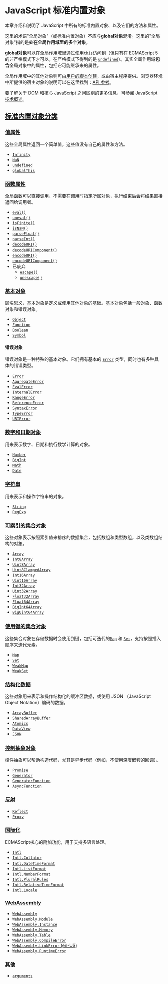 # JavaScript 标准内置对象

本章介绍和说明了 JavaScript 中所有的标准内置对象、以及它们的方法和属性。

这里的术语"全局对象"（或标准内置对象）不应与**global对象**混淆。这里的"全局对象"指的是**处在全局作用域里的多个对象**。

**global对象**可以在全局作用域里通过使用[`this`](https://developer.mozilla.org/zh-CN/docs/Web/JavaScript/Reference/Operators/this)访问到（但只有在 ECMAScript 5 的非严格模式下才可以，在严格模式下得到的是 [`undefined`](https://developer.mozilla.org/zh-CN/docs/Web/JavaScript/Reference/Global_Objects/undefined)）。其实全局作用域**包含**全局对象中的属性，包括它可能继承来的属性。

全局作用域中的其他对象则可[由用户的脚本创建](https://developer.mozilla.org/zh-CN/docs/Web/JavaScript/Guide/Working_with_Objects#creating_new_objects)，或由宿主程序提供。浏览器环境中所提供的宿主对象的说明可以在这里找到：[API 参考](https://developer.mozilla.org/zh-CN/docs/Web/API)。

要了解关于 [DOM](https://developer.mozilla.org/zh-CN/docs/Web/API/Document_Object_Model) 和核心 [JavaScript](https://developer.mozilla.org/zh-CN/docs/Web/JavaScript) 之间区别的更多信息，可参阅 [JavaScript 技术概述](https://developer.mozilla.org/zh-CN/docs/Web/JavaScript/JavaScript_technologies_overview)。

## [标准内置对象分类](https://developer.mozilla.org/zh-CN/docs/Web/JavaScript/Reference/Global_Objects#标准内置对象分类)

### [值属性](https://developer.mozilla.org/zh-CN/docs/Web/JavaScript/Reference/Global_Objects#值属性)

这些全局属性返回一个简单值，这些值没有自己的属性和方法。

- [`Infinity`](https://developer.mozilla.org/zh-CN/docs/Web/JavaScript/Reference/Global_Objects/Infinity)
- [`NaN`](https://developer.mozilla.org/zh-CN/docs/Web/JavaScript/Reference/Global_Objects/NaN)
- [`undefined`](https://developer.mozilla.org/zh-CN/docs/Web/JavaScript/Reference/Global_Objects/undefined)
- [`globalThis`](https://developer.mozilla.org/zh-CN/docs/Web/JavaScript/Reference/Global_Objects/globalThis)

### [函数属性](https://developer.mozilla.org/zh-CN/docs/Web/JavaScript/Reference/Global_Objects#函数属性)

全局函数可以直接调用，不需要在调用时指定所属对象，执行结束后会将结果直接返回给调用者。

- [`eval()`](https://developer.mozilla.org/zh-CN/docs/Web/JavaScript/Reference/Global_Objects/eval)
- [`uneval()`](https://developer.mozilla.org/zh-CN/docs/Web/JavaScript/Reference/Global_Objects/uneval)
- [`isFinite()`](https://developer.mozilla.org/zh-CN/docs/Web/JavaScript/Reference/Global_Objects/isFinite)
- [`isNaN()`](https://developer.mozilla.org/zh-CN/docs/Web/JavaScript/Reference/Global_Objects/isNaN)
- [`parseFloat()`](https://developer.mozilla.org/zh-CN/docs/Web/JavaScript/Reference/Global_Objects/parseFloat)
- [`parseInt()`](https://developer.mozilla.org/zh-CN/docs/Web/JavaScript/Reference/Global_Objects/parseInt)
- [`decodeURI()`](https://developer.mozilla.org/zh-CN/docs/Web/JavaScript/Reference/Global_Objects/decodeURI)
- [`decodeURIComponent()`](https://developer.mozilla.org/zh-CN/docs/Web/JavaScript/Reference/Global_Objects/decodeURIComponent)
- [`encodeURI()`](https://developer.mozilla.org/zh-CN/docs/Web/JavaScript/Reference/Global_Objects/encodeURI)
- [`encodeURIComponent()`](https://developer.mozilla.org/zh-CN/docs/Web/JavaScript/Reference/Global_Objects/encodeURIComponent)
- 已废弃
  - [`escape()`](https://developer.mozilla.org/zh-CN/docs/Web/JavaScript/Reference/Global_Objects/escape)
  - [`unescape()`](https://developer.mozilla.org/zh-CN/docs/Web/JavaScript/Reference/Global_Objects/unescape)

### [基本对象](https://developer.mozilla.org/zh-CN/docs/Web/JavaScript/Reference/Global_Objects#基本对象)

顾名思义，基本对象是定义或使用其他对象的基础。基本对象包括一般对象、函数对象和错误对象。

- [`Object`](https://developer.mozilla.org/zh-CN/docs/Web/JavaScript/Reference/Global_Objects/Object)
- [`Function`](https://developer.mozilla.org/zh-CN/docs/Web/JavaScript/Reference/Global_Objects/Function)
- [`Boolean`](https://developer.mozilla.org/zh-CN/docs/Web/JavaScript/Reference/Global_Objects/Boolean)
- [`Symbol`](https://developer.mozilla.org/zh-CN/docs/Web/JavaScript/Reference/Global_Objects/Symbol)

#### 错误对象

错误对象是一种特殊的基本对象。它们拥有基本的 [`Error`](https://developer.mozilla.org/zh-CN/docs/Web/JavaScript/Reference/Global_Objects/Error) 类型，同时也有多种具体的错误类型。

- [`Error`](https://developer.mozilla.org/zh-CN/docs/Web/JavaScript/Reference/Global_Objects/Error)
- [`AggregateError`](https://developer.mozilla.org/zh-CN/docs/Web/JavaScript/Reference/Global_Objects/AggregateError)
- [`EvalError`](https://developer.mozilla.org/zh-CN/docs/Web/JavaScript/Reference/Global_Objects/EvalError)
- [`InternalError`](https://developer.mozilla.org/zh-CN/docs/Web/JavaScript/Reference/Global_Objects/InternalError)
- [`RangeError`](https://developer.mozilla.org/zh-CN/docs/Web/JavaScript/Reference/Global_Objects/RangeError)
- [`ReferenceError`](https://developer.mozilla.org/zh-CN/docs/Web/JavaScript/Reference/Global_Objects/ReferenceError)
- [`SyntaxError`](https://developer.mozilla.org/zh-CN/docs/Web/JavaScript/Reference/Global_Objects/SyntaxError)
- [`TypeError`](https://developer.mozilla.org/zh-CN/docs/Web/JavaScript/Reference/Global_Objects/TypeError)
- [`URIError`](https://developer.mozilla.org/zh-CN/docs/Web/JavaScript/Reference/Global_Objects/URIError)

### [数字和日期对象](https://developer.mozilla.org/zh-CN/docs/Web/JavaScript/Reference/Global_Objects#数字和日期对象)

用来表示数字、日期和执行数学计算的对象。

- [`Number`](https://developer.mozilla.org/zh-CN/docs/Web/JavaScript/Reference/Global_Objects/Number)
- [`BigInt`](https://developer.mozilla.org/zh-CN/docs/Web/JavaScript/Reference/Global_Objects/BigInt)
- [`Math`](https://developer.mozilla.org/zh-CN/docs/Web/JavaScript/Reference/Global_Objects/Math)
- [`Date`](https://developer.mozilla.org/zh-CN/docs/Web/JavaScript/Reference/Global_Objects/Date)

### [字符串](https://developer.mozilla.org/zh-CN/docs/Web/JavaScript/Reference/Global_Objects#字符串)

用来表示和操作字符串的对象。

- [`String`](https://developer.mozilla.org/zh-CN/docs/Web/JavaScript/Reference/Global_Objects/String)
- [`RegExp`](https://developer.mozilla.org/zh-CN/docs/Web/JavaScript/Reference/Global_Objects/RegExp)

### [可索引的集合对象](https://developer.mozilla.org/zh-CN/docs/Web/JavaScript/Reference/Global_Objects#可索引的集合对象)

这些对象表示按照索引值来排序的数据集合，包括数组和类型数组，以及类数组结构的对象。

- [`Array`](https://developer.mozilla.org/zh-CN/docs/Web/JavaScript/Reference/Global_Objects/Array)
- [`Int8Array`](https://developer.mozilla.org/zh-CN/docs/Web/JavaScript/Reference/Global_Objects/Int8Array)
- [`Uint8Array`](https://developer.mozilla.org/zh-CN/docs/Web/JavaScript/Reference/Global_Objects/Uint8Array)
- [`Uint8ClampedArray`](https://developer.mozilla.org/zh-CN/docs/Web/JavaScript/Reference/Global_Objects/Uint8ClampedArray)
- [`Int16Array`](https://developer.mozilla.org/zh-CN/docs/Web/JavaScript/Reference/Global_Objects/Int16Array)
- [`Uint16Array`](https://developer.mozilla.org/zh-CN/docs/Web/JavaScript/Reference/Global_Objects/Uint16Array)
- [`Int32Array`](https://developer.mozilla.org/zh-CN/docs/Web/JavaScript/Reference/Global_Objects/Int32Array)
- [`Uint32Array`](https://developer.mozilla.org/zh-CN/docs/Web/JavaScript/Reference/Global_Objects/Uint32Array)
- [`Float32Array`](https://developer.mozilla.org/zh-CN/docs/Web/JavaScript/Reference/Global_Objects/Float32Array)
- [`Float64Array`](https://developer.mozilla.org/zh-CN/docs/Web/JavaScript/Reference/Global_Objects/Float64Array)
- [`BigInt64Array`](https://developer.mozilla.org/zh-CN/docs/Web/JavaScript/Reference/Global_Objects/BigInt64Array)
- [`BigUint64Array`](https://developer.mozilla.org/zh-CN/docs/Web/JavaScript/Reference/Global_Objects/BigUint64Array)

### [使用键的集合对象](https://developer.mozilla.org/zh-CN/docs/Web/JavaScript/Reference/Global_Objects#使用键的集合对象)

这些集合对象在存储数据时会使用到键，包括可迭代的[`Map`](https://developer.mozilla.org/zh-CN/docs/Web/JavaScript/Reference/Global_Objects/Map) 和 [`Set`](https://developer.mozilla.org/zh-CN/docs/Web/JavaScript/Reference/Global_Objects/Set)，支持按照插入顺序来迭代元素。

- [`Map`](https://developer.mozilla.org/zh-CN/docs/Web/JavaScript/Reference/Global_Objects/Map)
- [`Set`](https://developer.mozilla.org/zh-CN/docs/Web/JavaScript/Reference/Global_Objects/Set)
- [`WeakMap`](https://developer.mozilla.org/zh-CN/docs/Web/JavaScript/Reference/Global_Objects/WeakMap)
- [`WeakSet`](https://developer.mozilla.org/zh-CN/docs/Web/JavaScript/Reference/Global_Objects/WeakSet)

### [结构化数据](https://developer.mozilla.org/zh-CN/docs/Web/JavaScript/Reference/Global_Objects#结构化数据)

这些对象用来表示和操作结构化的缓冲区数据，或使用 JSON （JavaScript Object Notation）编码的数据。

- [`ArrayBuffer`](https://developer.mozilla.org/zh-CN/docs/Web/JavaScript/Reference/Global_Objects/ArrayBuffer)
- [`SharedArrayBuffer`](https://developer.mozilla.org/zh-CN/docs/Web/JavaScript/Reference/Global_Objects/SharedArrayBuffer)
- [`Atomics`](https://developer.mozilla.org/zh-CN/docs/Web/JavaScript/Reference/Global_Objects/Atomics)
- [`DataView`](https://developer.mozilla.org/zh-CN/docs/Web/JavaScript/Reference/Global_Objects/DataView)
- [`JSON`](https://developer.mozilla.org/zh-CN/docs/Web/JavaScript/Reference/Global_Objects/JSON)

### [控制抽象对象](https://developer.mozilla.org/zh-CN/docs/Web/JavaScript/Reference/Global_Objects#控制抽象对象)

控件抽象可以帮助构造代码，尤其是异步代码（例如，不使用深度嵌套的回调）。

- [`Promise`](https://developer.mozilla.org/zh-CN/docs/Web/JavaScript/Reference/Global_Objects/Promise)
- [`Generator`](https://developer.mozilla.org/zh-CN/docs/Web/JavaScript/Reference/Global_Objects/Generator)
- [`GeneratorFunction`](https://developer.mozilla.org/zh-CN/docs/Web/JavaScript/Reference/Global_Objects/GeneratorFunction)
- [`AsyncFunction`](https://developer.mozilla.org/zh-CN/docs/Web/JavaScript/Reference/Global_Objects/AsyncFunction)

### [反射](https://developer.mozilla.org/zh-CN/docs/Web/JavaScript/Reference/Global_Objects#反射)

- [`Reflect`](https://developer.mozilla.org/zh-CN/docs/Web/JavaScript/Reference/Global_Objects/Reflect)
- [`Proxy`](https://developer.mozilla.org/zh-CN/docs/Web/JavaScript/Reference/Global_Objects/Proxy)

### [国际化](https://developer.mozilla.org/zh-CN/docs/Web/JavaScript/Reference/Global_Objects#国际化)

ECMAScript核心的附加功能，用于支持多语言处理。

- [`Intl`](https://developer.mozilla.org/zh-CN/docs/Web/JavaScript/Reference/Global_Objects/Intl)
- [`Intl.Collator`](https://developer.mozilla.org/zh-CN/docs/Web/JavaScript/Reference/Global_Objects/Intl/Collator)
- [`Intl.DateTimeFormat`](https://developer.mozilla.org/zh-CN/docs/Web/JavaScript/Reference/Global_Objects/Intl/DateTimeFormat)
- [`Intl.ListFormat`](https://developer.mozilla.org/zh-CN/docs/Web/JavaScript/Reference/Global_Objects/Intl/ListFormat)
- [`Intl.NumberFormat`](https://developer.mozilla.org/zh-CN/docs/Web/JavaScript/Reference/Global_Objects/Intl/NumberFormat)
- [`Intl.PluralRules`](https://developer.mozilla.org/zh-CN/docs/Web/JavaScript/Reference/Global_Objects/Intl/PluralRules)
- [`Intl.RelativeTimeFormat`](https://developer.mozilla.org/zh-CN/docs/Web/JavaScript/Reference/Global_Objects/Intl/RelativeTimeFormat)
- [`Intl.Locale`](https://developer.mozilla.org/zh-CN/docs/Web/JavaScript/Reference/Global_Objects/Intl/Locale)

### [WebAssembly](https://developer.mozilla.org/zh-CN/docs/Web/JavaScript/Reference/Global_Objects#webassembly)

- [`WebAssembly`](https://developer.mozilla.org/zh-CN/docs/Web/JavaScript/Reference/Global_Objects/WebAssembly)
- [`WebAssembly.Module`](https://developer.mozilla.org/zh-CN/docs/Web/JavaScript/Reference/Global_Objects/WebAssembly/Module)
- [`WebAssembly.Instance`](https://developer.mozilla.org/zh-CN/docs/Web/JavaScript/Reference/Global_Objects/WebAssembly/Instance)
- [`WebAssembly.Memory`](https://developer.mozilla.org/zh-CN/docs/Web/JavaScript/Reference/Global_Objects/WebAssembly/Memory)
- [`WebAssembly.Table`](https://developer.mozilla.org/zh-CN/docs/Web/JavaScript/Reference/Global_Objects/WebAssembly/Table)
- [`WebAssembly.CompileError`](https://developer.mozilla.org/zh-CN/docs/Web/JavaScript/Reference/Global_Objects/WebAssembly/CompileError)
- [`WebAssembly.LinkError` (en-US)](https://developer.mozilla.org/en-US/docs/Web/JavaScript/Reference/Global_Objects/WebAssembly/LinkError)
- [`WebAssembly.RuntimeError`](https://developer.mozilla.org/zh-CN/docs/Web/JavaScript/Reference/Global_Objects/WebAssembly/RuntimeError)

### [其他](https://developer.mozilla.org/zh-CN/docs/Web/JavaScript/Reference/Global_Objects#其他)

- [`arguments`](https://developer.mozilla.org/zh-CN/docs/Web/JavaScript/Reference/Functions/arguments)

